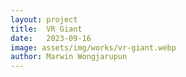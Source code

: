 ```yaml
---
layout: project
title:  VR Giant
date:   2023-09-16
image: assets/img/works/vr-giant.webp
author: Marwin Wongjarupun
---
```

